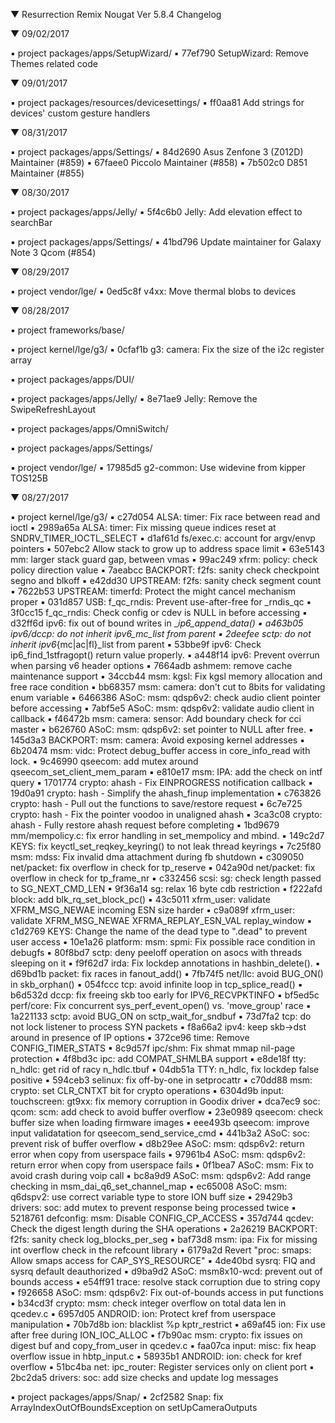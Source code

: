 
 ▼ Resurrection Remix Nougat Ver 5.8.4 Changelog


 ▼ 09/02/2017


 ▪ project packages/apps/SetupWizard/
 ▪ 77ef790 SetupWizard: Remove Themes related code

 ▼ 09/01/2017


 ▪ project packages/resources/devicesettings/
 ▪ ff0aa81 Add strings for devices' custom gesture handlers

 ▼ 08/31/2017


 ▪ project packages/apps/Settings/
 ▪ 84d2690 Asus Zenfone 3 (Z012D) Maintainer (#859)
 ▪ 67faee0 Piccolo Maintainer (#858)
 ▪ 7b502c0 D851 Maintainer (#855)

 ▼ 08/30/2017


 ▪ project packages/apps/Jelly/
 ▪ 5f4c6b0 Jelly: Add elevation effect to searchBar

 ▪ project packages/apps/Settings/
 ▪ 41bd796 Update maintainer for Galaxy Note 3 Qcom (#854)

 ▼ 08/29/2017


 ▪ project vendor/lge/
 ▪ 0ed5c8f v4xx: Move thermal blobs to devices

 ▼ 08/28/2017


 ▪ project frameworks/base/

 ▪ project kernel/lge/g3/
 ▪ 0cfaf1b g3: camera: Fix the size of the i2c register array

 ▪ project packages/apps/DUI/

 ▪ project packages/apps/Jelly/
 ▪ 8e71ae9 Jelly: Remove the SwipeRefreshLayout

 ▪ project packages/apps/OmniSwitch/

 ▪ project packages/apps/Settings/

 ▪ project vendor/lge/
 ▪ 17985d5 g2-common: Use widevine from kipper TOS125B

 ▼ 08/27/2017


 ▪ project kernel/lge/g3/
 ▪ c27d054 ALSA: timer: Fix race between read and ioctl
 ▪ 2989a65a ALSA: timer: Fix missing queue indices reset at SNDRV_TIMER_IOCTL_SELECT
 ▪ d1af61d fs/exec.c: account for argv/envp pointers
 ▪ 507ebc2 Allow stack to grow up to address space limit
 ▪ 63e5143 mm: larger stack guard gap, between vmas
 ▪ 99ac249 xfrm: policy: check policy direction value
 ▪ 7aeabcc BACKPORT: f2fs: sanity check checkpoint segno and blkoff
 ▪ e42dd30 UPSTREAM: f2fs: sanity check segment count
 ▪ 7622b53 UPSTREAM: timerfd: Protect the might cancel mechanism proper
 ▪ 031d857 USB: f_qc_rndis: Prevent use-after-free for _rndis_qc
 ▪ 3f0cc15 f_qc_rndis: Check config or cdev is NULL in before accessing
 ▪ d32ff6d ipv6: fix out of bound writes in __ip6_append_data()
 ▪ a463b05 ipv6/dccp: do not inherit ipv6_mc_list from parent
 ▪ 2deefee sctp: do not inherit ipv6_{mc|ac|fl}_list from parent
 ▪ 53bbe9f ipv6: Check ip6_find_1stfragopt() return value properly.
 ▪ a448f14 ipv6: Prevent overrun when parsing v6 header options
 ▪ 7664adb ashmem: remove cache maintenance support
 ▪ 34ccb44 msm: kgsl: Fix kgsl memory allocation and free race condition
 ▪ bb68357 msm: camera: don't cut to 8bits for validating enum variable
 ▪ 6466386 ASoC: msm: qdsp6v2: check audio client pointer before accessing
 ▪ 7abf5e5 ASoC: msm: qdsp6v2: validate audio client in callback
 ▪ f46472b msm: camera: sensor: Add boundary check for cci master
 ▪ b626760 ASoC: msm: qdsp6v2: set pointer to NULL after free.
 ▪ 145d3a3 BACKPORT: msm: camera: Avoid exposing kernel addresses
 ▪ 6b20474 msm: vidc: Protect debug_buffer access in core_info_read with lock.
 ▪ 9c46990 qseecom: add mutex around qseecom_set_client_mem_param
 ▪ e810e17 msm: IPA: add the check on intf query
 ▪ 1701774 crypto: ahash - Fix EINPROGRESS notification callback
 ▪ 19d0a91 crypto: hash - Simplify the ahash_finup implementation
 ▪ c763826 crypto: hash - Pull out the functions to save/restore request
 ▪ 6c7e725 crypto: hash - Fix the pointer voodoo in unaligned ahash
 ▪ 3ca3c08 crypto: ahash - Fully restore ahash request before completing
 ▪ 1bd9679 mm/mempolicy.c: fix error handling in set_mempolicy and mbind.
 ▪ 149c2d7 KEYS: fix keyctl_set_reqkey_keyring() to not leak thread keyrings
 ▪ 7c25f80 msm: mdss: Fix invalid dma attachment during fb shutdown
 ▪ c309050 net/packet: fix overflow in check for tp_reserve
 ▪ 042a90d net/packet: fix overflow in check for tp_frame_nr
 ▪ c332456 scsi: sg: check length passed to SG_NEXT_CMD_LEN
 ▪ 9f36a14 sg: relax 16 byte cdb restriction
 ▪ f222afd block: add blk_rq_set_block_pc()
 ▪ 43c5011 xfrm_user: validate XFRM_MSG_NEWAE incoming ESN size harder
 ▪ c9a089f xfrm_user: validate XFRM_MSG_NEWAE XFRMA_REPLAY_ESN_VAL replay_window
 ▪ c1d2769 KEYS: Change the name of the dead type to ".dead" to prevent user access
 ▪ 10e1a26 platform: msm: spmi: Fix possible race condition in debugfs
 ▪ 80f8bd7 sctp: deny peeloff operation on asocs with threads sleeping on it
 ▪ f9f62d7 irda: Fix lockdep annotations in hashbin_delete().
 ▪ d69bd1b packet: fix races in fanout_add()
 ▪ 7fb74f5 net/llc: avoid BUG_ON() in skb_orphan()
 ▪ 054fccc tcp: avoid infinite loop in tcp_splice_read()
 ▪ b6d532d dccp: fix freeing skb too early for IPV6_RECVPKTINFO
 ▪ bf5ed5c perf/core: Fix concurrent sys_perf_event_open() vs. 'move_group' race
 ▪ 1a221133 sctp: avoid BUG_ON on sctp_wait_for_sndbuf
 ▪ 73d7fa2 tcp: do not lock listener to process SYN packets
 ▪ f8a66a2 ipv4: keep skb->dst around in presence of IP options
 ▪ 372ce96 time: Remove CONFIG_TIMER_STATS
 ▪ 8c9d57f ipc/shm: Fix shmat mmap nil-page protection
 ▪ 4f8bd3c ipc: add COMPAT_SHMLBA support
 ▪ e8de18f tty: n_hdlc: get rid of racy n_hdlc.tbuf
 ▪ 04db51a TTY: n_hdlc, fix lockdep false positive
 ▪ 594ceb3 selinux: fix off-by-one in setprocattr
 ▪ c70dd88 msm: crypto: set CLR_CNTXT bit for crypto operations
 ▪ 6304d9b input: touchscreen: gt9xx: fix memory corruption in Goodix driver
 ▪ dca7ec9 soc: qcom: scm: add check to avoid buffer overflow
 ▪ 23e0989 qseecom: check buffer size when loading firmware images
 ▪ eee493b qseecom: improve input validatation for qseecom_send_service_cmd
 ▪ 441b3a2 ASoC: soc: prevent risk of buffer overflow
 ▪ d8b29ee ASoC: msm: qdsp6v2: return error when copy from userspace fails
 ▪ 97961b4 ASoC: msm: qdsp6v2: return error when copy from userspace fails
 ▪ 0f1bea7 ASoC: msm: Fix to avoid crash during voip call
 ▪ bc8a9d9 ASoC: msm: qdsp6v2: Add range checking in msm_dai_q6_set_channel_map
 ▪ ec65008 ASoC: msm: q6dspv2: use correct variable type to store ION buff size
 ▪ 29429b3 drivers: soc: add mutex to prevent response being processed twice
 ▪ 5218761 defconfig: msm: Disable CONFIG_CP_ACCESS
 ▪ 357d744 qcdev: Check the digest length during the SHA operations
 ▪ 2a26219 BACKPORT: f2fs: sanity check log_blocks_per_seg
 ▪ baf73d8 msm: ipa: Fix for missing int overflow check in the refcount library
 ▪ 6179a2d Revert "proc: smaps: Allow smaps access for CAP_SYS_RESOURCE"
 ▪ 4de40bd sysrq: FIQ and sysrq default deauthorized
 ▪ d9ba9d2 ASoC: msm8x10-wcd: prevent out of bounds access
 ▪ e54ff91 trace: resolve stack corruption due to string copy
 ▪ f926658 ASoC: msm: qdsp6v2: Fix out-of-bounds access in put functions
 ▪ b34cd3f crypto: msm: check integer overflow on total data len in qcedev.c
 ▪ 6957d05 ANDROID: ion: Protect kref from userspace manipulation
 ▪ 70b7d8b ion: blacklist %p kptr_restrict
 ▪ a69af45 ion: Fix use after free during ION_IOC_ALLOC
 ▪ f7b90ac msm: crypto: fix issues on digest buf and copy_from_user in qcedev.c
 ▪ faa07ca input: misc: fix heap overflow issue in hbtp_input.c
 ▪ 58935b1 ANDROID: ion: check for kref overflow
 ▪ 51bc4ba net: ipc_router: Register services only on client port
 ▪ 2bc2da5 drivers: soc: add size checks and update log messages

 ▪ project packages/apps/Snap/
 ▪ 2cf2582 Snap: fix ArrayIndexOutOfBoundsException on setUpCameraOutputs


